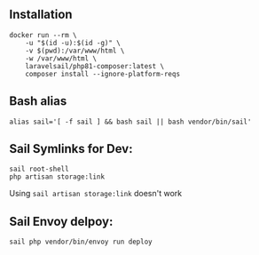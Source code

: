 ## Installation

```
docker run --rm \
    -u "$(id -u):$(id -g)" \
    -v $(pwd):/var/www/html \
    -w /var/www/html \
    laravelsail/php81-composer:latest \
    composer install --ignore-platform-reqs
```

## Bash alias

```
alias sail='[ -f sail ] && bash sail || bash vendor/bin/sail'
```

## Sail Symlinks for Dev:

```
sail root-shell
php artisan storage:link
```

Using `sail artisan storage:link` doesn't work

## Sail Envoy delpoy:

```
sail php vendor/bin/envoy run deploy
```
